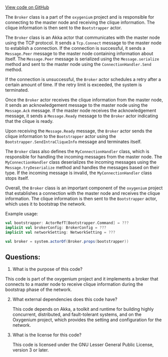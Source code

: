 [View code on GitHub](https://github.com/oxygenium/oxygenium/flow/src/main/scala/org/oxygenium/flow/network/bootstrap/Broker.scala)

The `Broker` class is a part of the `oxygenium` project and is responsible for connecting to the master node and receiving the clique information. The clique information is then sent to the `Bootstrapper` actor. 

The `Broker` class is an Akka actor that communicates with the master node using the TCP protocol. It sends a `Tcp.Connect` message to the master node to establish a connection. If the connection is successful, it sends a `Message.Peer` message to the master node containing information about itself. The `Message.Peer` message is serialized using the `Message.serialize` method and sent to the master node using the `ConnectionHandler.Send` method. 

If the connection is unsuccessful, the `Broker` actor schedules a retry after a certain amount of time. If the retry limit is exceeded, the system is terminated. 

Once the `Broker` actor receives the clique information from the master node, it sends an acknowledgement message to the master node using the `Message.Ack` message. If the master node receives the acknowledgement message, it sends a `Message.Ready` message to the `Broker` actor indicating that the clique is ready. 

Upon receiving the `Message.Ready` message, the `Broker` actor sends the clique information to the `Bootstrapper` actor using the `Bootstrapper.SendIntraCliqueInfo` message and terminates itself. 

The `Broker` class also defines the `MyConnectionHandler` class, which is responsible for handling the incoming messages from the master node. The `MyConnectionHandler` class deserializes the incoming messages using the `Message.tryDeserialize` method and handles the messages based on their type. If the incoming message is invalid, the `MyConnectionHandler` class stops itself. 

Overall, the `Broker` class is an important component of the `oxygenium` project that establishes a connection with the master node and receives the clique information. The clique information is then sent to the `Bootstrapper` actor, which uses it to bootstrap the network. 

Example usage:

```scala
val bootstrapper: ActorRefT[Bootstrapper.Command] = ???
implicit val brokerConfig: BrokerConfig = ???
implicit val networkSetting: NetworkSetting = ???

val broker = system.actorOf(Broker.props(bootstrapper))
```
## Questions: 
 1. What is the purpose of this code?
   
   This code is part of the oxygenium project and it implements a broker that connects to a master node to receive clique information during the bootstrap phase of the network.

2. What external dependencies does this code have?
   
   This code depends on Akka, a toolkit and runtime for building highly concurrent, distributed, and fault-tolerant systems, and on the Oxygenium project, which provides the setting and configuration for the network.

3. What is the license for this code?
   
   This code is licensed under the GNU Lesser General Public License, version 3 or later.